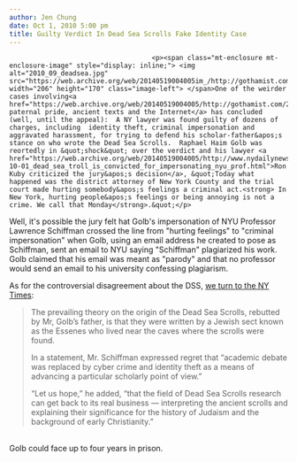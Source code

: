 ```yaml
---
author: Jen Chung
date: Oct 1, 2010 5:00 pm
title: Guilty Verdict In Dead Sea Scrolls Fake Identity Case
---
```


	
										<p><span class="mt-enclosure mt-enclosure-image" style="display: inline;"> <img alt="2010_09_deadsea.jpg" src="https://web.archive.org/web/20140519004005im_/http://gothamist.com/attachments/jen/2010_09_deadsea.jpg" width="206" height="170" class="image-left"> </span>One of the weirder cases involving<a href="https://web.archive.org/web/20140519004005/http://gothamist.com/2010/09/28/overzealous_defense_of_dads_dead_se.php"> paternal pride, ancient texts and the Internet</a> has concluded (well, until the appeal):  A NY lawyer was found guilty of dozens of charges, including  identity theft, criminal impersonation and aggravated harassment, for trying to defend his scholar-father&apos;s stance on who wrote the Dead Sea Scrolls.  Raphael Haim Golb was reortedly in &quot;shock&quot; over the verdict and his lawyer <a href="https://web.archive.org/web/20140519004005/http://www.nydailynews.com/ny_local/2010/10/01/2010-10-01_dead_sea_troll_is_convicted_for_impersonating_nyu_prof.html">Ron Kuby criticized the jury&apos;s decision</a>, &quot;Today what happened was the district attorney of New York County and the trial court made hurting somebody&apos;s feelings a criminal act.<strong> In New York, hurting people&apos;s feelings or being annoying is not a crime. We call that Monday</strong>.&quot;</p>

<p>Well, it&apos;s possible the jury felt hat Golb&apos;s impersonation of NYU Professor Lawrence Schiffman crossed the line from &quot;hurting feelings&quot; to &quot;criminal impersonation&quot; when Golb, using an email address he created to pose as Schiffman, sent an email to NYU saying &quot;Schiffman&quot; plagiarized his work. Golb claimed that his email was meant as &quot;parody&quot; and that no professor would send an email to his university confessing plagiarism.  </p>

<p>As for the controversial disagreement about the DSS, <a href="https://web.archive.org/web/20140519004005/http://www.nytimes.com/2010/10/01/nyregion/01scrolls.html?ref=nyregion">we turn to the NY Times</a>: </p><blockquote>The prevailing theory on the origin of the Dead Sea Scrolls, rebutted by Mr, Golb&#x2019;s father, is that they were written by a Jewish sect known as the Essenes who lived near the caves where the scrolls were found.<p></p>

<p>In a statement, Mr. Schiffman expressed regret that &#x201C;academic debate was replaced by cyber crime and identity theft as a means of advancing a particular scholarly point of view.&#x201D;</p>

<p>&#x201C;Let us hope,&#x201D; he added, &#x201C;that the field of Dead Sea Scrolls research can get back to its real business &#x2014; interpreting the ancient scrolls and explaining their significance for the history of Judaism and the background of early Christianity.&#x201D;</p></blockquote><br>
Golb could face up to four years in prison.<p></p>					
										
									
				
